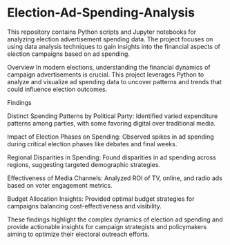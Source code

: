 # Election-Ad-Spending-Analysis
This repository contains Python scripts and Jupyter notebooks for analyzing election advertisement spending data. The project focuses on using data analysis techniques to gain insights into the financial aspects of election campaigns based on ad spending.

Overview
In modern elections, understanding the financial dynamics of campaign advertisements is crucial. This project leverages Python to analyze and visualize ad spending data to uncover patterns and trends that could influence election outcomes.

Findings 

Distinct Spending Patterns by Political Party: Identified varied expenditure patterns among parties, with some favoring digital over traditional media.

Impact of Election Phases on Spending: Observed spikes in ad spending during critical election phases like debates and final weeks.

Regional Disparities in Spending: Found disparities in ad spending across regions, suggesting targeted demographic strategies.

Effectiveness of Media Channels: Analyzed ROI of TV, online, and radio ads based on voter engagement metrics.

Budget Allocation Insights: Provided optimal budget strategies for campaigns balancing cost-effectiveness and visibility.

These findings highlight the complex dynamics of election ad spending and provide actionable insights for campaign strategists and policymakers aiming to optimize their electoral outreach efforts.
